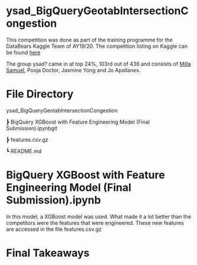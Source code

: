 # ysad_BigQueryGeotabIntersectionCongestion
This competition was done as part of the training programme for the DataBears Kaggle Team of AY19/20. The competition listing on Kaggle can be found [here](https://www.kaggle.com/c/bigquery-geotab-intersection-congestion) 

The group ysad? came in at top 24%, 103rd out of 436 and consists of [Milla Samuel](https://github.com/millasml), Pooja Doctor, Jasmine Yong and Jo Apallanes.

# File Directory
ysad_BigQueryGeotabIntersectionCongestion

 ┣ BigQuery XGBoost with Feature Engineering Model (Final Submission).ipynbgit

 ┣ features.csv.gz

 ┗ README.md


# BigQuery XGBoost with Feature Engineering Model (Final Submission).ipynb
In this model, a XGBoost model was used. What made it a lot better than the competitors were the features that were engineered. These new features are accessed in the file features.csv.gz

# Final Takeaways
